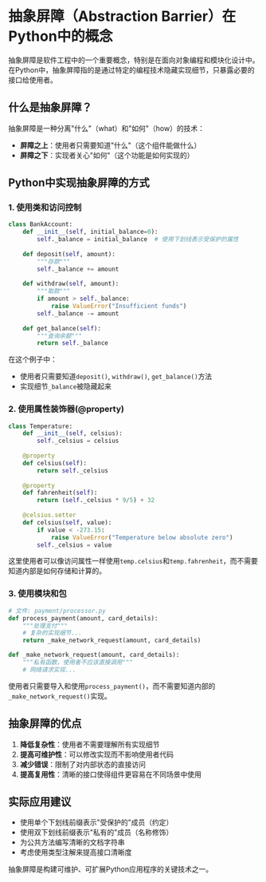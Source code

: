 # 抽象屏障（Abstraction Barrier）在Python中的概念

抽象屏障是软件工程中的一个重要概念，特别是在面向对象编程和模块化设计中。在Python中，抽象屏障指的是通过特定的编程技术隐藏实现细节，只暴露必要的接口给使用者。

## 什么是抽象屏障？

抽象屏障是一种分离"什么"（what）和"如何"（how）的技术：
- **屏障之上**：使用者只需要知道"什么"（这个组件能做什么）
- **屏障之下**：实现者关心"如何"（这个功能是如何实现的）

## Python中实现抽象屏障的方式

### 1. 使用类和访问控制

```python
class BankAccount:
    def __init__(self, initial_balance=0):
        self._balance = initial_balance  # 使用下划线表示受保护的属性
    
    def deposit(self, amount):
        """存款"""
        self._balance += amount
    
    def withdraw(self, amount):
        """取款"""
        if amount > self._balance:
            raise ValueError("Insufficient funds")
        self._balance -= amount
    
    def get_balance(self):
        """查询余额"""
        return self._balance
```

在这个例子中：
- 使用者只需要知道`deposit()`, `withdraw()`, `get_balance()`方法
- 实现细节`_balance`被隐藏起来

### 2. 使用属性装饰器(@property)

```python
class Temperature:
    def __init__(self, celsius):
        self._celsius = celsius
    
    @property
    def celsius(self):
        return self._celsius
    
    @property
    def fahrenheit(self):
        return (self._celsius * 9/5) + 32
    
    @celsius.setter
    def celsius(self, value):
        if value < -273.15:
            raise ValueError("Temperature below absolute zero")
        self._celsius = value
```

这里使用者可以像访问属性一样使用`temp.celsius`和`temp.fahrenheit`，而不需要知道内部是如何存储和计算的。

### 3. 使用模块和包

```python
# 文件: payment/processor.py
def process_payment(amount, card_details):
    """处理支付"""
    # 复杂的实现细节...
    return _make_network_request(amount, card_details)

def _make_network_request(amount, card_details):
    """私有函数，使用者不应该直接调用"""
    # 网络请求实现...
```

使用者只需要导入和使用`process_payment()`，而不需要知道内部的`_make_network_request()`实现。

## 抽象屏障的优点

1. **降低复杂性**：使用者不需要理解所有实现细节
2. **提高可维护性**：可以修改实现而不影响使用者代码
3. **减少错误**：限制了对内部状态的直接访问
4. **提高复用性**：清晰的接口使得组件更容易在不同场景中使用

## 实际应用建议

- 使用单个下划线前缀表示"受保护的"成员（约定）
- 使用双下划线前缀表示"私有的"成员（名称修饰）
- 为公共方法编写清晰的文档字符串
- 考虑使用类型注解来提高接口清晰度

抽象屏障是构建可维护、可扩展Python应用程序的关键技术之一。